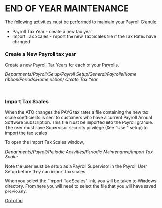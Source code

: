 # END OF YEAR MAINTENANCE

The following activities must be performed to maintain your Payroll Granule.
- Payroll Tax Year - create a new tax year
- Import Tax Scales - import the new Tax Scales file if the Tax Rates have changed


### Create a New Payroll tax year

Create a new Payroll Tax Years for each of your Payrolls.
 
*Departments/Payroll/Setup/Payroll Setup/General/Payrolls/Home ribbon/Periods/Home ribbon/ Create Tax Year*
 
 
### Import Tax Scales

When the ATO changes the PAYG tax rates a file containing the new tax scale coefficients is sent to customers who have a current Payroll Annual Software Subscription.  This file must be imported into the Payroll granule.  The user must have Supervisor security privilege (See “User” setup) to import the tax scales 

To open the Import Tax Scales window,

*Departments/Payroll/Periodic Activities/Periodic Maintenance/Import Tax Scales* 

  Note the user must be setup as a Payroll Supervisor in the Payroll User Setup before they can import tax scales.

When you select the “Import Tax Scales” link, you will be taken to Windows directory. From here you will need to select the file that you will have saved previously.

[GoToTop](#end-of-year-maintenance)

